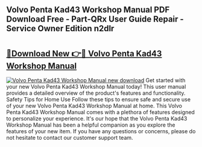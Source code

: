 ## Volvo Penta Kad43 Workshop Manual PDF Download Free - Part-QRx User Guide Repair - Service Owner Edition n2dlr

# <h2><a href="http://bc62227.oget.top/?id=Volvo+Penta+Kad43+Workshop+Manual">🔗Download New 👉🔴 Volvo Penta Kad43 Workshop Manual</a></h2>

[![Volvo Penta Kad43 Workshop Manual new download](https://i.imgur.com/5g1atiW.png)](http://bc62227.oget.top/?id=Volvo+Penta+Kad43+Workshop+Manual)
Get started with your new Volvo Penta Kad43 Workshop Manual today! This user manual provides a detailed overview of the product's features and functionality. Safety Tips for Home Use Follow these tips to ensure safe and secure use of your new Volvo Penta Kad43 Workshop Manual at home. This Volvo Penta Kad43 Workshop Manual comes with a plethora of features designed to personalize your experience. It's our hope that the Volvo Penta Kad43 Workshop Manual has been a helpful companion as you explore the features of your new item. If you have any questions or concerns, please do not hesitate to contact our customer support team.
